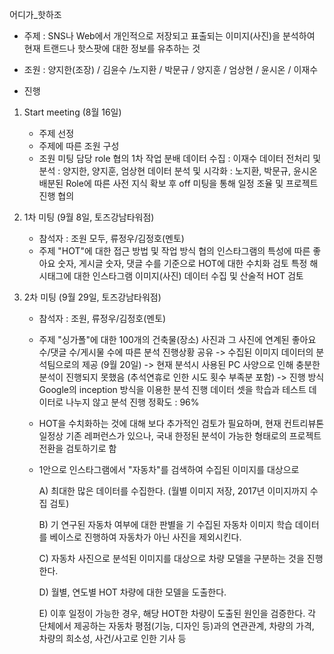 어디가_핫하조

- 주제 :
SNS나 Web에서 개인적으로 저장되고 표출되는 이미지(사진)을 분석하여 현재 트랜드나 핫스팟에 대한 정보를 유추하는 것
   
- 조원 :
양지한(조장) / 김윤수 /노지환 / 박문규 / 양지훈 / 엄상현 / 윤시온 / 이재수

- 진행
1) Start meeting (8월 16일)
   - 주제 선정
   - 주제에 따른 조원 구성
   - 조원 미팅
     담당 role 협의
     1차 작업 분배 
       데이터 수집 : 이재수
       데이터 전처리 및 분석 : 양지한, 양지훈, 엄상현
       데이터 분석 및 시각화 : 노지환, 박문규, 윤시온
     배분된 Role에 따른 사전 지식 확보 후 off 미팅을 통해 일정 조율 및 프로젝트 진행 협의
2) 1차 미팅 (9월 8일, 토즈강남타워점)
   - 참석자 : 조원 모두, 류정우/김정호(멘토)
   - 주제
     "HOT"에 대한 접근 방법 및 작업 방식 협의
     인스타그램의 특성에 따른 좋아요 숫자, 게시글 숫자, 댓글 수를 기준으로 HOT에 대한 수치화 검토
     특정 해시태그에 대한 인스타그램 이미지(사진) 데이터 수집 및 산술적 HOT 검토

3) 2차 미팅 (9월 29일, 토즈강남타워점)
   - 참석자 : 조원, 류정우/김정호(멘토)
   - 주제
     "싱가폴"에 대한 100개의 건축물(장소) 사진과 그 사진에 연계된 좋아요 수/댓글 수/게시물 수에 따른 분석 진행상황 공유
       -> 수집된 이미지 데이터의 분석팀으로의 제공 (9월 20일)
       -> 현재 분석시 사용된 PC 사양으로 인해 충분한 분석이 진행되지 못했음 (추석연휴로 인한 시도 횟수 부족분 포함)
       -> 진행 방식
          Google의 inception 방식을 이용한 분석 진행
          데이터 셋을 학습과 테스트 데이터로 나누지 않고 분석 진행
          정확도 : 96%
       
   - HOT을 수치화하는 것에 대해 보다 추가적인 검토가 필요하며, 현재 컨트리뷰톤 일정상 기존 레퍼런스가 있으나, 국내 한정된 분석이 가능한 형태로의 프로젝트 전환을 검토하기로 함
   - 1안으로 인스타그램에서 "자동차"를 검색하여 수집된 이미지를 대상으로
   
       A) 최대한 많은 데이터를 수집한다. (월별 이미지 저장, 2017년 이미지까지 수집 검토)
       
       B) 기 연구된 자동차 여부에 대한 판별을 기 수집된 자동차 이미지 학습 데이터를 베이스로 진행하여 자동차가 아닌 사진을 제외시킨다.
       
       C) 자동차 사진으로 분석된 이미지를 대상으로 차량 모델을 구분하는 것을 진행한다.
       
       D) 월별, 연도별 HOT 차량에 대한 모델을 도출한다.
       
       E) 이후 일정이 가능한 경우, 해당 HOT한 차량이 도출된 원인을 검증한다.
          각 단체에서 제공하는 자동차 평점(기능, 디자인 등)과의 연관관계, 차량의 가격, 차량의 희소성, 사건/사고로 인한 기사 등
          

